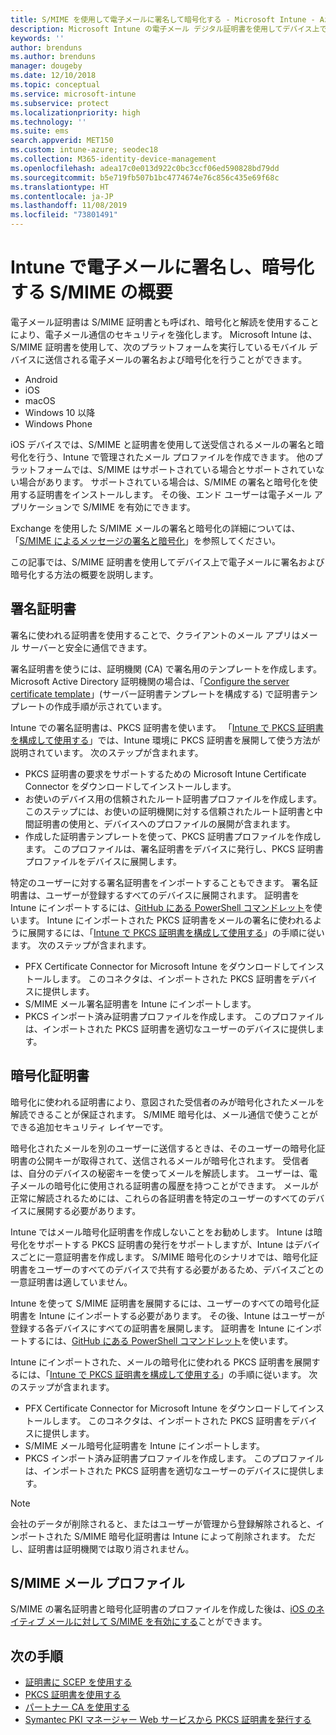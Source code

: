 ```yaml
---
title: S/MIME を使用して電子メールに署名して暗号化する - Microsoft Intune - Azure | Microsoft Docs
description: Microsoft Intune の電子メール デジタル証明書を使用してデバイス上で電子メールの署名および暗号化を実行する方法について説明します。 このような証明書は S/MIME と呼ばれ、デバイス構成プロファイルを使用して構成されています。 署名証明書と暗号化証明書は PKCS、つまりプライベート証明書を使用し、コネクタを使用して証明書をインポートします。
keywords: ''
author: brenduns
ms.author: brenduns
manager: dougeby
ms.date: 12/10/2018
ms.topic: conceptual
ms.service: microsoft-intune
ms.subservice: protect
ms.localizationpriority: high
ms.technology: ''
ms.suite: ems
search.appverid: MET150
ms.custom: intune-azure; seodec18
ms.collection: M365-identity-device-management
ms.openlocfilehash: adea17c0e013d922c0bc3ccf06ed590828bd79dd
ms.sourcegitcommit: b5e719fb507b1bc4774674e76c856c435e69f68c
ms.translationtype: HT
ms.contentlocale: ja-JP
ms.lasthandoff: 11/08/2019
ms.locfileid: "73801491"
---
```

# <a name="smime-overview-to-sign-and-encrypt-email-in-intune"></a>Intune で電子メールに署名し、暗号化する S/MIME の概要

電子メール証明書は S/MIME 証明書とも呼ばれ、暗号化と解読を使用することにより、電子メール通信のセキュリティを強化します。 Microsoft Intune は、S/MIME 証明書を使用して、次のプラットフォームを実行しているモバイル デバイスに送信される電子メールの署名および暗号化を行うことができます。

- Android
- iOS
- macOS
- Windows 10 以降
- Windows Phone

iOS デバイスでは、S/MIME と証明書を使用して送受信されるメールの署名と暗号化を行う、Intune で管理されたメール プロファイルを作成できます。 他のプラットフォームでは、S/MIME はサポートされている場合とサポートされていない場合があります。 サポートされている場合は、S/MIME の署名と暗号化を使用する証明書をインストールします。 その後、エンド ユーザーは電子メール アプリケーションで S/MIME を有効にできます。

Exchange を使用した S/MIME メールの署名と暗号化の詳細については、「[S/MIME によるメッセージの署名と暗号化](https://docs.microsoft.com/Exchange/policy-and-compliance/smime)」を参照してください。

この記事では、S/MIME 証明書を使用してデバイス上で電子メールに署名および暗号化する方法の概要を説明します。

## <a name="signing-certificates"></a>署名証明書

署名に使われる証明書を使用することで、クライアントのメール アプリはメール サーバーと安全に通信できます。

署名証明書を使うには、証明機関 (CA) で署名用のテンプレートを作成します。 Microsoft Active Directory 証明機関の場合は、「[Configure the server certificate template](https://docs.microsoft.com/windows-server/networking/core-network-guide/cncg/server-certs/configure-the-server-certificate-template)」(サーバー証明書テンプレートを構成する) で証明書テンプレートの作成手順が示されています。

Intune での署名証明書は、PKCS 証明書を使います。 「[Intune で PKCS 証明書を構成して使用する](certficates-pfx-configure.md)」では、Intune 環境に PKCS 証明書を展開して使う方法が説明されています。 次のステップが含まれます。

- PKCS 証明書の要求をサポートするための Microsoft Intune Certificate Connector をダウンロードしてインストールします。
- お使いのデバイス用の信頼されたルート証明書プロファイルを作成します。 このステップには、お使いの証明機関に対する信頼されたルート証明書と中間証明書の使用と、デバイスへのプロファイルの展開が含まれます。
- 作成した証明書テンプレートを使って、PKCS 証明書プロファイルを作成します。 このプロファイルは、署名証明書をデバイスに発行し、PKCS 証明書プロファイルをデバイスに展開します。

特定のユーザーに対する署名証明書をインポートすることもできます。 署名証明書は、ユーザーが登録するすべてのデバイスに展開されます。 証明書を Intune にインポートするには、[GitHub にある PowerShell コマンドレット](https://github.com/Microsoft/Intune-Resource-Access)を使います。 Intune にインポートされた PKCS 証明書をメールの署名に使われるように展開するには、「[Intune で PKCS 証明書を構成して使用する](certficates-pfx-configure.md)」の手順に従います。 次のステップが含まれます。

- PFX Certificate Connector for Microsoft Intune をダウンロードしてインストールします。 このコネクタは、インポートされた PKCS 証明書をデバイスに提供します。
- S/MIME メール署名証明書を Intune にインポートします。
- PKCS インポート済み証明書プロファイルを作成します。 このプロファイルは、インポートされた PKCS 証明書を適切なユーザーのデバイスに提供します。

## <a name="encryption-certificates"></a>暗号化証明書

暗号化に使われる証明書により、意図された受信者のみが暗号化されたメールを解読できることが保証されます。 S/MIME 暗号化は、メール通信で使うことができる追加セキュリティ レイヤーです。

暗号化されたメールを別のユーザーに送信するときは、そのユーザーの暗号化証明書の公開キーが取得されて、送信されるメールが暗号化されます。 受信者は、自分のデバイスの秘密キーを使ってメールを解読します。 ユーザーは、電子メールの暗号化に使用される証明書の履歴を持つことができます。 メールが正常に解読されるためには、これらの各証明書を特定のユーザーのすべてのデバイスに展開する必要があります。

Intune ではメール暗号化証明書を作成しないことをお勧めします。 Intune は暗号化をサポートする PKCS 証明書の発行をサポートしますが、Intune はデバイスごとに一意証明書を作成します。 S/MIME 暗号化のシナリオでは、暗号化証明書をユーザーのすべてのデバイスで共有する必要があるため、デバイスごとの一意証明書は適していません。

Intune を使って S/MIME 証明書を展開するには、ユーザーのすべての暗号化証明書を Intune にインポートする必要があります。 その後、Intune はユーザーが登録する各デバイスにすべての証明書を展開します。 証明書を Intune にインポートするには、[GitHub にある PowerShell コマンドレット](https://github.com/Microsoft/Intune-Resource-Access)を使います。

Intune にインポートされた、メールの暗号化に使われる PKCS 証明書を展開するには、「[Intune で PKCS 証明書を構成して使用する](certficates-pfx-configure.md)」の手順に従います。 次のステップが含まれます。

- PFX Certificate Connector for Microsoft Intune をダウンロードしてインストールします。 このコネクタは、インポートされた PKCS 証明書をデバイスに提供します。
- S/MIME メール暗号化証明書を Intune にインポートします。
- PKCS インポート済み証明書プロファイルを作成します。 このプロファイルは、インポートされた PKCS 証明書を適切なユーザーのデバイスに提供します。

 > [!NOTE]
 > 会社のデータが削除されると、またはユーザーが管理から登録解除されると、インポートされた S/MIME 暗号化証明書は Intune によって削除されます。 ただし、証明書は証明機関では取り消されません。

## <a name="smime-email-profiles"></a>S/MIME メール プロファイル

S/MIME の署名証明書と暗号化証明書のプロファイルを作成した後は、[iOS のネイティブ メールに対して S/MIME を有効にする](../configuration/email-settings-ios.md)ことができます。

## <a name="next-steps"></a>次の手順

- [証明書に SCEP を使用する](certificates-scep-configure.md)
- [PKCS 証明書を使用する](certficates-pfx-configure.md)
- [パートナー CA を使用する](certificate-authority-add-scep-overview.md)
- [Symantec PKI マネージャー Web サービスから PKCS 証明書を発行する](certificates-digicert-configure.md)
